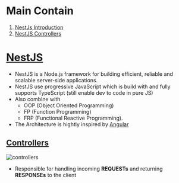 # Main Contain
1. [NestJs Introduction](https://github.com/IT-nhan326/startToLearnNestJS#nestjs)
2. [NestJS Controllers]()


# [NestJS](https://nestjs.com/)
  * NestJS is a Node.js framework for building efficient, reliable and scalable server-side applications.
  * NestJS use progressive JavaScript which is build with and fully supports TypeScript (still enable dev to code in pure JS)
  * Also combine with 
    * OOP (Object Oriented Programming)
    * FP (Function Programming)
    * FRP (Functional Reactive Programming).
  * The Architecture is hightly inspired by [Angular](https://angular.io/)

## [Controllers](https://docs.nestjs.com/controllers)
![controllers](https://docs.nestjs.com/assets/Controllers_1.png)
- Responsible for handling incoming **REQUESTs** and returning **RESPONSEs** to the client


